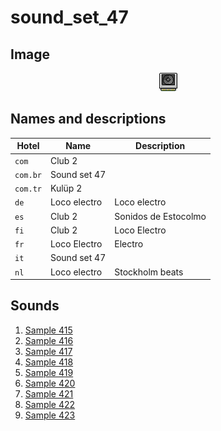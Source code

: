 # sound_set_47

## Image

<div align="center">

![sound_set_47](../uploads/imgs/47.gif)

</div>

## Names and descriptions

| Hotel | Name | Description |
|-|-|-|
| `com` | Club 2 |  |
| `com.br` | Sound set 47 |  |
| `com.tr` | Kulüp 2 |  |
| `de` | Loco electro | Loco electro |
| `es` | Club 2 | Sonidos de Estocolmo |
| `fi` | Club 2 | Loco Electro |
| `fr` | Loco Electro | Electro |
| `it` | Sound set 47 |  |
| `nl` | Loco electro | Stockholm beats |

## Sounds

1. [Sample 415](../uploads/sounds/sound_machine_sample_415.mp3)
1. [Sample 416](../uploads/sounds/sound_machine_sample_416.mp3)
1. [Sample 417](../uploads/sounds/sound_machine_sample_417.mp3)
1. [Sample 418](../uploads/sounds/sound_machine_sample_418.mp3)
1. [Sample 419](../uploads/sounds/sound_machine_sample_419.mp3)
1. [Sample 420](../uploads/sounds/sound_machine_sample_420.mp3)
1. [Sample 421](../uploads/sounds/sound_machine_sample_421.mp3)
1. [Sample 422](../uploads/sounds/sound_machine_sample_422.mp3)
1. [Sample 423](../uploads/sounds/sound_machine_sample_423.mp3)